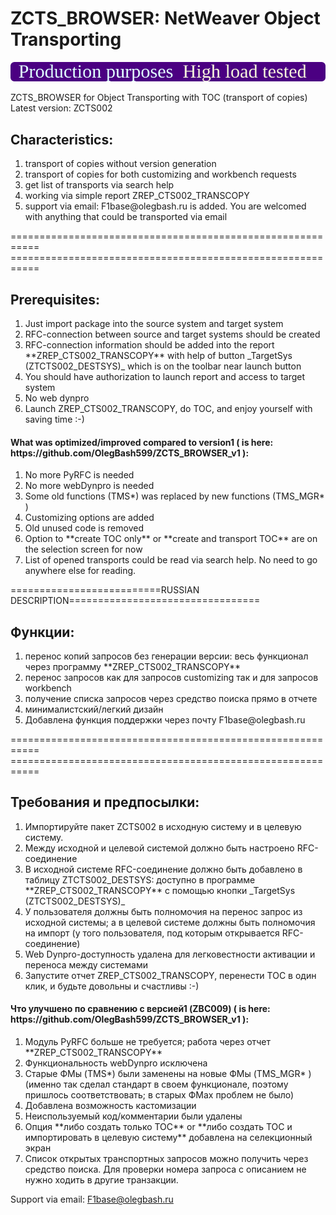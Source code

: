 # ZCTS_BROWSER: NetWeaver Object Transporting
<img src="https://github.com/OlegBash599/ZCTS_BROWSER/blob/master/version_label.svg"/>

ZCTS_BROWSER for Object Transporting with TOC (transport of copies)
Latest version: ZCTS002
<h2>Characteristics: </h2>
<ol type="1">
  <li>transport of copies without version generation</li>
  <li>transport of copies for both customizing and workbench requests</li>
  <li>get list of transports via search help</li>
  <li>working via simple report ZREP_CTS002_TRANSCOPY </li>
  <li>support via email: F1base@olegbash.ru is added. You are welcomed with anything that could be transported via email</li>
</ol>
=========================================================== <BR>
=========================================================== <BR>
<h2>Prerequisites: </h2>
<ol type="1">
  <li>Just import package into the source system and target system</li>
  <li>RFC-connection between source and target systems should be created</li>
  <li>RFC-connection information should be added into the report **ZREP_CTS002_TRANSCOPY** with help of button _TargetSys (ZTCTS002_DESTSYS)_ which is on the toolbar near launch button</li>
  <li>You should have authorization to launch report and access to target system</li>
  <li>No web dynpro</li>
  <li>Launch ZREP_CTS002_TRANSCOPY, do TOC, and enjoy yourself with saving time :-)</li>
</ol>  

<h4>What was optimized/improved compared to version1 ( is here: https://github.com/OlegBash599/ZCTS_BROWSER_v1 ): </h4>
  <ol type="1">
  <li>No more PyRFC is needed</li>
  <li>No more webDynpro is needed </li>
  <li>Some old functions (TMS*) was replaced by new functions (TMS_MGR* )</li>
  <li>Customizing options are added</li>
  <li>Old unused code is removed</li>
  <li>Option to **create TOC only** or **create and transport TOC** are on the selection screen for now</li>
  <li>List of opened transports could be read via search help. No need to go anywhere else for reading.</li>
</ol> 


==========================RUSSIAN DESCRIPTION=================================
<h2>Функции: </h2>
<ol type="1">
  <li>перенос копий запросов без генерации версии: весь функционал через программу **ZREP_CTS002_TRANSCOPY**</li>
  <li>перенос запросов как для запросов customizing так и для запросов workbench</li>
  <li>получение списка запросов через средство поиска прямо в отчете</li>
  <li>минималистский/легкий дизайн</li>
  <li>Добавлена функция поддержки через почту F1base@olegbash.ru</li>
</ol>
=========================================================== <BR>
=========================================================== <BR>
<h2>Требования и предпосылки: </h2>
<ol type="1">
  <li>Импортируйте пакет ZCTS002 в исходную систему и в целевую систему.</li>
  <li>Между исходной и целевой системой должно быть настроено RFC-соединение</li>
  <li>В исходной системе RFC-соединение должно быть добавлено в таблицу ZTCTS002_DESTSYS: доступно в программе **ZREP_CTS002_TRANSCOPY** с помощью кнопки _TargetSys (ZTCTS002_DESTSYS)_</li>
  <li>У пользователя должны быть полномочия на перенос запрос из исходной системы; а в целевой системе должны быть полномочия на импорт (у того пользователя, под которым открывается RFC-соединение)</li>
  <li>Web Dynpro-доступность удалена для легковестности активации и переноса между системами</li>
  <li>Запустите отчет ZREP_CTS002_TRANSCOPY, перенести TOC в один клик, и будьте довольны и счастливы :-)</li>
</ol>  


<h4>Что улучшено по сравнению с версией1 (ZBC009) ( is here: https://github.com/OlegBash599/ZCTS_BROWSER_v1 ): </h4>
  <ol type="1">
  <li>Модуль PyRFC больше не требуется; работа через отчет **ZREP_CTS002_TRANSCOPY** </li>
  <li>Функциональность webDynpro исключена</li>
  <li>Старые ФМы (TMS*) были заменены на новые ФМы (TMS_MGR* ) (именно так сделал стандарт в своем функционале, поэтому пришлось соответствовать; в старых ФМах проблем не было)</li>
  <li>Добавлена возможность кастомизации</li>
  <li>Неиспользуемый код/комментарии были удалены</li>
  <li>Опция **либо создать только TOC** or **либо создать TOC и импортировать в целевую систему** добавлена на селекционный экран</li>
  <li>Список открытых транспортных запросов можно получить через средство поиска. Для проверки номера запроса с описанием не нужно ходить в другие транзакции.</li>
</ol> 
  

 Support via email: F1base@olegbash.ru
  
